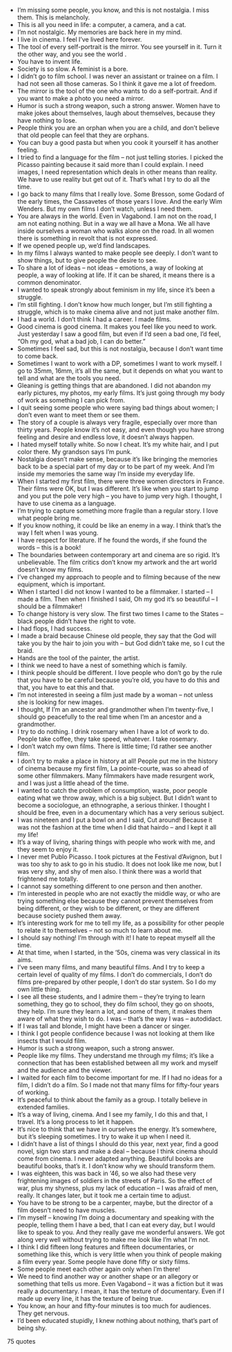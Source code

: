  - I’m missing some people, you know, and this is not nostalgia. I miss them. This is melancholy.
 - This is all you need in life: a computer, a camera, and a cat.
 - I’m not nostalgic. My memories are back here in my mind.
 - I live in cinema. I feel I’ve lived here forever.
 - The tool of every self-portrait is the mirror. You see yourself in it. Turn it the other way, and you see the world .
 - You have to invent life.
 - Society is so slow. A feminist is a bore.
 - I didn’t go to film school. I was never an assistant or trainee on a film. I had not seen all those cameras. So I think it gave me a lot of freedom.
 - The mirror is the tool of the one who wants to do a self-portrait. And if you want to make a photo you need a mirror.
 - Humor is such a strong weapon, such a strong answer. Women have to make jokes about themselves, laugh about themselves, because they have nothing to lose.
 - People think you are an orphan when you are a child, and don’t believe that old people can feel that they are orphans.
 - You can buy a good pasta but when you cook it yourself it has another feeling.
 - I tried to find a language for the film – not just telling stories. I picked the Picasso painting because it said more than I could explain. I need images, I need representation which deals in other means than reality. We have to use reality but get out of it. That’s what I try to do all the time.
 - I go back to many films that I really love. Some Bresson, some Godard of the early times, the Cassavetes of those years I love. And the early Wim Wenders. But my own films I don’t watch, unless I need them.
 - You are always in the world. Even in Vagabond. I am not on the road, I am not eating nothing. But in a way we all have a Mona. We all have inside ourselves a woman who walks alone on the road. In all women there is something in revolt that is not expressed.
 - If we opened people up, we’d find landscapes.
 - In my films I always wanted to make people see deeply. I don’t want to show things, but to give people the desire to see.
 - To share a lot of ideas – not ideas – emotions, a way of looking at people, a way of looking at life. If it can be shared, it means there is a common denominator.
 - I wanted to speak strongly about feminism in my life, since it’s been a struggle.
 - I’m still fighting. I don’t know how much longer, but I’m still fighting a struggle, which is to make cinema alive and not just make another film.
 - I had a world. I don’t think I had a career. I made films.
 - Good cinema is good cinema. It makes you feel like you need to work. Just yesterday I saw a good film, but even if I’d seen a bad one, I’d feel, “Oh my god, what a bad job, I can do better.”
 - Sometimes I feel sad, but this is not nostalgia, because I don’t want time to come back.
 - Sometimes I want to work with a DP, sometimes I want to work myself. I go to 35mm, 16mm, it’s all the same, but it depends on what you want to tell and what are the tools you need.
 - Gleaning is getting things that are abandoned. I did not abandon my early pictures, my photos, my early films. It’s just going through my body of work as something I can pick from.
 - I quit seeing some people who were saying bad things about women; I don’t even want to meet them or see them.
 - The story of a couple is always very fragile, especially over more than thirty years. People know it’s not easy, and even though you have strong feeling and desire and endless love, it doesn’t always happen.
 - I hated myself totally white. So now I cheat. It’s my white hair, and I put color there. My grandson says I’m punk.
 - Nostalgia doesn’t make sense, because it’s like bringing the memories back to be a special part of my day or to be part of my week. And I’m inside my memories the same way I’m inside my everyday life.
 - When I started my first film, there were three women directors in France. Their films were OK, but I was different. It’s like when you start to jump and you put the pole very high – you have to jump very high. I thought, I have to use cinema as a language.
 - I’m trying to capture something more fragile than a regular story. I love what people bring me.
 - If you know nothing, it could be like an enemy in a way. I think that’s the way I felt when I was young.
 - I have respect for literature. If he found the words, if she found the words – this is a book!
 - The boundaries between contemporary art and cinema are so rigid. It’s unbelievable. The film critics don’t know my artwork and the art world doesn’t know my films.
 - I’ve changed my approach to people and to filming because of the new equipment, which is important.
 - When I started I did not know I wanted to be a filmmaker. I started – I made a film. Then when I finished I said, Oh my god it’s so beautiful – I should be a filmmaker!
 - To change history is very slow. The first two times I came to the States – black people didn’t have the right to vote.
 - I had flops, I had success.
 - I made a braid because Chinese old people, they say that the God will take you by the hair to join you with – but God didn’t take me, so I cut the braid.
 - Hands are the tool of the painter, the artist.
 - I think we need to have a nest of something which is family.
 - I think people should be different. I love people who don’t go by the rule that you have to be careful because you’re old, you have to do this and that, you have to eat this and that.
 - I’m not interested in seeing a film just made by a woman – not unless she is looking for new images.
 - I thought, If I’m an ancestor and grandmother when I’m twenty-five, I should go peacefully to the real time when I’m an ancestor and a grandmother.
 - I try to do nothing. I drink rosemary when I have a lot of work to do. People take coffee, they take speed, whatever. I take rosemary.
 - I don’t watch my own films. There is little time; I’d rather see another film.
 - I don’t try to make a place in history at all! People put me in the history of cinema because my first film, La pointe-courte, was so ahead of some other filmmakers. Many filmmakers have made resurgent work, and I was just a little ahead of the time.
 - I wanted to catch the problem of consumption, waste, poor people eating what we throw away, which is a big subject. But I didn’t want to become a sociologue, an ethnographe, a serious thinker. I thought I should be free, even in a documentary which has a very serious subject.
 - I was nineteen and I put a bowl on and I said, Cut around! Because it was not the fashion at the time when I did that hairdo – and I kept it all my life!
 - It’s a way of living, sharing things with people who work with me, and they seem to enjoy it.
 - I never met Publo Picasso. I took pictures at the Festival d’Avignon, but I was too shy to ask to go in his studio. It does not look like me now, but I was very shy, and shy of men also. I think there was a world that frightened me totally.
 - I cannot say something different to one person and then another.
 - I’m interested in people who are not exactly the middle way, or who are trying something else because they cannot prevent themselves from being different, or they wish to be different, or they are different because society pushed them away.
 - It’s interesting work for me to tell my life, as a possibility for other people to relate it to themselves – not so much to learn about me.
 - I should say nothing! I’m through with it! I hate to repeat myself all the time.
 - At that time, when I started, in the ’50s, cinema was very classical in its aims.
 - I’ve seen many films, and many beautiful films. And I try to keep a certain level of quality of my films. I don’t do commercials, I don’t do films pre-prepared by other people, I don’t do star system. So I do my own little thing.
 - I see all these students, and I admire them – they’re trying to learn something, they go to school, they do film school, they go on shoots, they help. I’m sure they learn a lot, and some of them, it makes them aware of what they wish to do. I was – that’s the way I was – autodidact.
 - If I was tall and blonde, I might have been a dancer or singer.
 - I think I got people confidence because I was not looking at them like insects that I would film.
 - Humor is such a strong weapon, such a strong answer.
 - People like my films. They understand me through my films; it’s like a connection that has been established between all my work and myself and the audience and the viewer.
 - I waited for each film to become important for me. If I had no ideas for a film, I didn’t do a film. So I made not that many films for fifty-four years of working.
 - It’s peaceful to think about the family as a group. I totally believe in extended families.
 - It’s a way of living, cinema. And I see my family, I do this and that, I travel. It’s a long process to let it happen.
 - It’s nice to think that we have in ourselves the energy. It’s somewhere, but it’s sleeping sometimes. I try to wake it up when I need it.
 - I didn’t have a list of things I should do this year, next year, find a good novel, sign two stars and make a deal – because I think cinema should come from cinema. I never adapted anything. Beautiful books are beautiful books, that’s it. I don’t know why we should transform them.
 - I was eighteen, this was back in ’46, so we also had these very frightening images of soldiers in the streets of Paris. So the effect of war, plus my shyness, plus my lack of education – I was afraid of men, really. It changes later, but it took me a certain time to adjust.
 - You have to be strong to be a carpenter, maybe, but the director of a film doesn’t need to have muscles.
 - I’m myself – knowing I’m doing a documentary and speaking with the people, telling them I have a bed, that I can eat every day, but I would like to speak to you. And they really gave me wonderful answers. We got along very well without trying to make me look like I’m what I’m not.
 - I think I did fifteen long features and fifteen documentaries, or something like this, which is very little when you think of people making a film every year. Some people have done fifty or sixty films.
 - Some people meet each other again only when I’m there!
 - We need to find another way or another shape or an allegory or something that tells us more. Even Vagabond – it was a fiction but it was really a documentary. I mean, it has the texture of documentary. Even if I made up every line, it has the texture of being true.
 - You know, an hour and fifty-four minutes is too much for audiences. They get nervous.
 - I’d been educated stupidly, I knew nothing about nothing, that’s part of being shy.

75 quotes